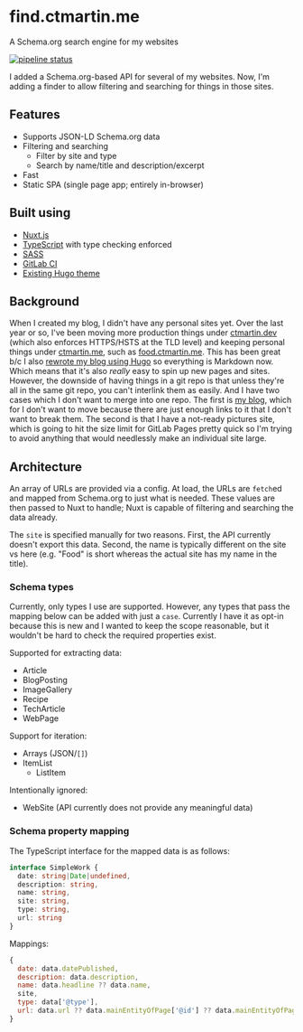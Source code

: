 # find.ctmartin.me
A Schema.org search engine for my websites

[![pipeline status](https://gitlab.com/ctmartin/find-ctmartin-me/badges/master/pipeline.svg)](https://gitlab.com/ctmartin/find-ctmartin-me/-/commits/master)

I added a Schema.org-based API for several of my websites.
Now, I'm adding a finder to allow filtering and searching for things in those sites.

## Features

* Supports JSON-LD Schema.org data
* Filtering and searching
  * Filter by site and type
  * Search by name/title and description/excerpt
* Fast
* Static SPA (single page app; entirely in-browser)

## Built using

* [Nuxt.js](https://nuxtjs.org/)
* [TypeScript](https://www.typescriptlang.org/) with type checking enforced
* [SASS](https://sass-lang.com/)
* [GitLab CI](https://about.gitlab.com/ci-cd/)
* [Existing Hugo theme](https://github.com/ct-martin/ctmartin-hugo-theme)

## Background

When I created my blog, I didn't have any personal sites yet.
Over the last year or so, I've been moving more production things under [ctmartin.dev](https://ctmartin.dev/) (which also enforces HTTPS/HSTS at the TLD level) and keeping personal things under [ctmartin.me](https://ctmartin.me/), such as [food.ctmartin.me](https://food.ctmartin.me/).
This has been great b/c I also [rewrote my blog using Hugo](https://blog.ctmartin.me/2019/10/hugo/) so everything is Markdown now.
Which means that it's also _really_ easy to spin up new pages and sites.
However, the downside of having things in a git repo is that unless they're all in the same git repo, you can't interlink them as easily.
And I have two cases which I don't want to merge into one repo.
The first is [my blog](https://blog.ctmartin.me/), which for I don't want to move because there are just enough links to it that I don't want to break them.
The second is that I have a not-ready pictures site, which is going to hit the size limit for GitLab Pages pretty quick so I'm trying to avoid anything that would needlessly make an individual site large.

## Architecture

An array of URLs are provided via a config.
At load, the URLs are `fetch`ed and mapped from Schema.org to just what is needed.
These values are then passed to Nuxt to handle; Nuxt is capable of filtering and searching the data already.

The `site` is specified manually for two reasons.
First, the API currently doesn't export this data.
Second, the name is typically different on the site vs here (e.g. "Food" is short whereas the actual site has my name in the title).

### Schema types

Currently, only types I use are supported.
However, any types that pass the mapping below can be added with just a `case`.
Currently I have it as opt-in because this is new and I wanted to keep the scope reasonable, but it wouldn't be hard to check the required properties exist.

Supported for extracting data:
* Article
* BlogPosting
* ImageGallery
* Recipe
* TechArticle
* WebPage

Support for iteration:
* Arrays (JSON/`[]`)
* ItemList
  * ListItem

Intentionally ignored:
* WebSite (API currently does not provide any meaningful data)

### Schema property mapping

The TypeScript interface for the mapped data is as follows:

```typescript
interface SimpleWork {
  date: string|Date|undefined,
  description: string,
  name: string,
  site: string,
  type: string,
  url: string
}
```

Mappings:

```js
{
  date: data.datePublished,
  description: data.description,
  name: data.headline ?? data.name,
  site,
  type: data['@type'],
  url: data.url ?? data.mainEntityOfPage['@id'] ?? data.mainEntityOfPage
}
```
